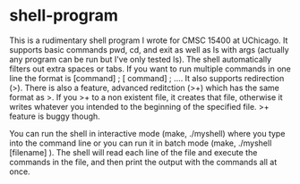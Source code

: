 # shell-program
This is a rudimentary shell program I wrote for CMSC 15400 at UChicago. It supports basic commands pwd, cd, and exit as well as ls with args (actually any program can be run but I've only tested ls). The shell automatically filters out extra spaces or tabs.
If you want to run multiple commands in one line the format is [command] ; [ command] ; .... 
It also supports redirection (>). There is also a feature, advanced reditction (>+) which has the same format as >. If you >+ to a non existent file, it creates that file, 
otherwise it writes whatever you intended to the beginning of the specified file. >+ feature is buggy though. 

You can run the shell in interactive mode (make, ./myshell) where you type into the command line or you can run it in batch mode (make, ./myshell [filename] ). The shell will read 
each line of the file and execute the commands in the file, and then print the output with the commands all at once. 
